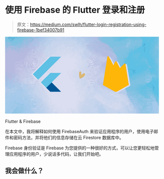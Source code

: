 # 使用 Firebase 的 Flutter 登录和注册

> 原文：<https://medium.com/swlh/flutter-login-registration-using-firebase-1bef34007b91>

![](img/14dfad2d83826647fb741210e2878a96.png)

Flutter & Firebase

在本文中，我将解释如何使用 FirebaseAuth 来验证应用程序的用户，使用电子邮件和密码方法，并将他们的信息存储在云 Firestore 数据库中。

Firebase 身份验证是 Firebase 为您提供的一种很好的方式，可以让您更轻松地管理应用程序的用户，少说话多代码，让我们开始吧。

## 我会做什么？